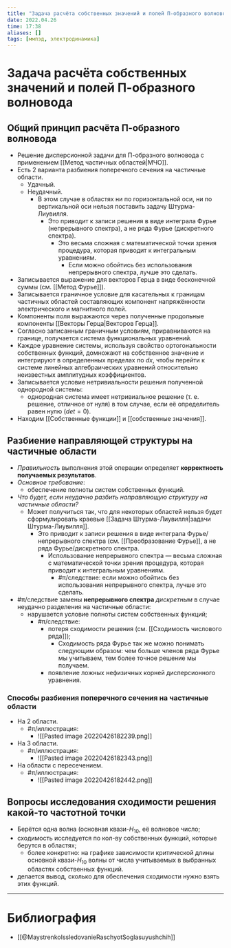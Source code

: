 ```yaml
---
title: "Задача расчёта собственных значений и полей П-образного волновода"
date: 2022.04.26
time: 17:38
aliases: []
tags: [ммпэд, электродинамика]
---
```


# Задача расчёта собственных значений и полей П-образного волновода

## Общий принцип расчёта П-образного волновода

- Решение дисперсионной задачи для П-образного волновода с применением [[Метод частичных областей|МЧО]].
- Есть 2 варианта разбиения поперечного сечения на частичные области.
	- Удачный.
	- Неудачный.
		- В этом случае в областях ни по горизонтальной оси, ни по вертикальной оси нельзя поставить задачу Штурма-Лиувилля.
			- Это приводит к записи решения в виде интеграла Фурье (непрерывного спектра), а не ряда Фурье (дискретного спектра).
				- Это весьма сложная с математической точки зрения процедура, которая приводит к интегральным уравнениям.
					- Если можно обойтись без использования непрерывного спектра, лучше это сделать.
- Записывается выражение для векторов Герца в виде бесконечной суммы (см. [[Метод Фурье]]).
- Записывается граничное условие для касательных к границам частичных областей составляющих компонент напряжённости электрического и магнитного полей.
- Компоненты поля выражаются через полученные продольные компоненты [[Векторы Герца|Векторов Герца]].
- Согласно записанным граничным условиям, приравниваются на границе, получается система функциональных уравнений.
- Каждое уравнение системы, используя свойство ортогональности собственных функций, домножают на собственное значение и интегрируют в определенных пределах по $dx$, чтобы перейти к системе линейных алгебраических уравнений относительно неизвестных амплитудных коэффициентов.
- Записывается условие нетривиальности решения полученной однородной системы:
	- однородная система имеет нетривиальное решение (т. е. решение, отличное от нуля) в том случае, если её определитель равен нулю ($det=0$).
- Находим [[Собственные функции]] и [[собственные значения]].

## Разбиение направляющей структуры на частичные области

- *Правильность* выполнения этой операции определяет **корректность получаемых результатов**.
- *Основное требование*:
	- обеспечение полноты систем собственных функций.
- *Что будет, если неудачно разбить направляющую структуру на частичные области?*
	- Может получиться так, что для некоторых областей нельзя будет сформулировать краевые [[Задача Штурма-Лиувилля|задачи Штурма-Лиувилля]].
		- Это приводит к записи решения в виде интеграла Фурье/непрерывного спектра (см. [[Преобразование Фурье]], а не ряда Фурье/дискретного спектра.
			- Использование непрерывного спектра — весьма сложная с математической точки зрения процедура, которая приводит к интегральным уравнениям.
				- #π/следствие: если можно обойтись без использования непрерывного спектра, лучше это сделать.
- #π/следствие замены **непрерывного спектра** *дискретным* в случае неудачно разделения на частичные области:
	- нарушается условие полноты систем собственных функций;
		- #π/следствие:
			- потеря сходимости решения (см. [[Сходимость числового ряда]]);
				- Сходимость ряда Фурье так же можно понимать следующим образом: чем больше членов ряда Фурье мы учитываем, тем более точное решение мы получаем.
			- появление ложных нефизичных корней дисперсионного уравнения.

### Способы разбиения поперечного сечения на частичные области 

- На 2 области.
	- #π/иллюстрация:
		- ![[Pasted image 20220426182239.png]]
- На 3 области.
	- #π/иллюстрация:
		- ![[Pasted image 20220426182343.png]]
- На области с пересечением.
	- #π/иллюстрация:
		- ![[Pasted image 20220426182442.png]]

## Вопросы исследования сходимости решения какой-то частотной точки

- Берётся одна волна (основная квази-$H_{10}$, её волновое число;
- сходимость исследуется по кол-ву собственных функций, которые берутся в областях;
	- более конкретно: на графике зависимости критической длины основной квази-$H_{10}$ волны от числа учитываемых в выбранных областях собственных функций.
- делается вывод, сколько для обеспечения сходимости нужно взять этих функций.

---

# Библиография

- [[@MaystrenkoIssledovanieRaschyotSoglasuyushchih]]
